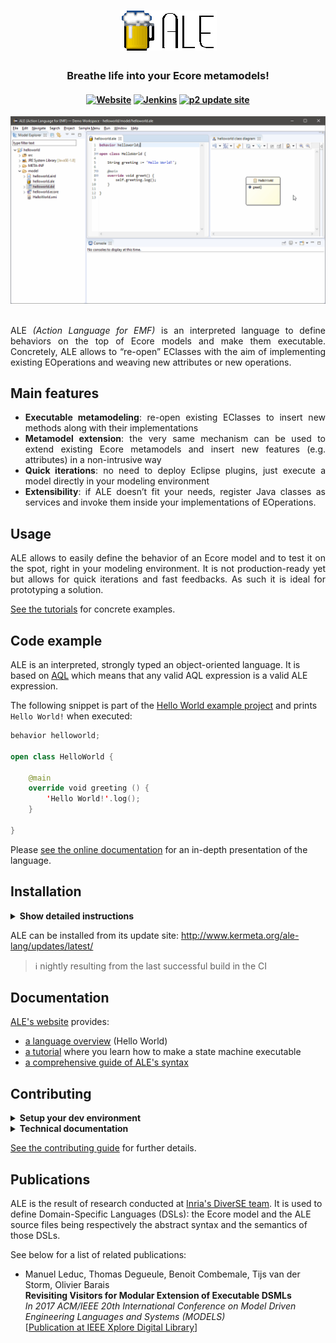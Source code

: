 <h1 align="center">
	<a name="logo" href="https://gemoc.org/ale-lang"><img src="docs/img/logo.png" alt="ALE logo"/></a>
</h1>
<h3 align="center">
	Breathe life into your Ecore metamodels!
</h3>
<div align="center">
	<h4>
		<a href="http://gemoc.org/ale-lang"><img alt="Website" src="https://img.shields.io/website?label=documentation&up_message=online&url=http%3A%2F%2Fgemoc.org%2Fale-lang"/></a>
		<a href="https://img.shields.io/jenkins/build?jobUrl=https%3A%2F%2Fci.inria.fr%2Fgemoc%2Fjob%2Fale-lang%2Fjob%2Fmaster"><img alt="Jenkins" src="https://img.shields.io/jenkins/build?jobUrl=https%3A%2F%2Fci.inria.fr%2Fgemoc%2Fjob%2Fale-lang%2Fjob%2Fmaster"></a>
		<a href="http://www.kermeta.org/ale-lang/updates/latest/"><img alt="p2 update site" src="https://img.shields.io/website?label=update%20site&logo=p2%20update%20site&up_message=available&url=http%3A%2F%2Fwww.kermeta.org%2Fale-lang%2Fupdates%2Flatest%2F"></a>
	</h4>
</div>

<div align="center">
	<img alt="Demo of ALE" src="docs/img/demo.gif"/>
</div>
<br/>
<p align="justify">
ALE <em>(Action Language for EMF)</em> is an interpreted language to define behaviors on the top of Ecore models and make them executable. Concretely, ALE allows to “re-open” EClasses with the aim of implementing existing EOperations and weaving new attributes or new operations.
</p>

## Main features

<p>
  	<ul>
		<li align="justify"><strong>Executable metamodeling</strong>: re-open existing EClasses to insert new methods along with their implementations</li>
	  	<li align="justify"><strong>Metamodel extension</strong>: the very same mechanism can be used to extend existing Ecore metamodels and insert new features (e.g. attributes) in a non-intrusive way</li>
	  	<li align="justify"><strong>Quick iterations</strong>: no need to deploy Eclipse plugins, just execute a model directly in your modeling environment</li>
	  	<li align="justify"><strong>Extensibility</strong>: if ALE doesn’t fit your needs, register Java classes as services and invoke them inside your implementations of EOperations.</li>
	</ul>
</p>

## Usage

<p align="justify">
ALE allows to easily define the behavior of an Ecore model and to test it on the spot, right in your modeling environment. It is not production-ready yet but allows for quick iterations and fast feedbacks. As such it is ideal for prototyping a solution.
</p>

[See the tutorials](http://gemoc.org/ale-lang/tutorial.html) for concrete examples.

## Code example

ALE is an interpreted, strongly typed an object-oriented language. It is based on [AQL](https://www.eclipse.org/acceleo/documentation/) which means that any valid AQL expression is a valid ALE expression.

The following snippet is part of the [Hello World example project](http://gemoc.org/ale-lang/first_steps.html) and prints `Hello World!` when executed:

```kotlin
behavior helloworld;

open class HelloWorld {

    @main
    override void greeting () {
        'Hello World!'.log();
    }

}
```

Please [see the online documentation](http://gemoc.org/ale-lang/reference.html#syntax-description) for an in-depth presentation of the language.

## Installation

<details>
  <summary><b>Show detailed instructions</b></summary>

  1. Open Eclipse IDE
  2. Go to *Help > Install New Software...*
  3. Copy the update site’s URL in the *Work with* textbox:
     	- http://www.kermeta.org/ale-lang/updates/latest/
  4. Hit *Enter* and wait for the list to load
  5. Check *Action Language for EMF*
  6. Click *Next* then *Finish*
</details>

ALE can be installed from its update site: http://www.kermeta.org/ale-lang/updates/latest/

> :information_source: nightly resulting from the last successful build in the CI

## Documentation


[ALE's website](http://gemoc.org/ale-lang/reference.html#syntax-description) provides:
 - [a language overview](http://gemoc.org/ale-lang/first_steps.html) (Hello World)
 - [a tutorial](http://gemoc.org/ale-lang/tutorial.html) where you learn how to make a state machine executable
 - [a comprehensive guide of ALE's syntax](http://gemoc.org/ale-lang/reference.html) 

## Contributing

<details>
  <summary><b>Setup your dev environment</b></summary>

  1. Clone the repository `git clone https://github.com/gemoc/ale-lang.git`
  2. Import all projects in Eclipse IDE
  3. Open the `releng/*.target/*.target` file
  4. Click on *Set as Target Platform*
  5. Wait for dependencies to be loaded
</details>

<details>
  <summary><b>Technical documentation</b></summary>

  ALE's architecture is presented in [plugins/README.md](plugins/README.md); further documentation will be provided as soon as possible.
</details>

[See the contributing guide](CONTRIBUTING.md) for further details.

## Publications

ALE is the result of research conducted at [Inria's DiverSE team](https://www.diverse-team.fr/). It is used to define Domain-Specific Languages (DSLs): the Ecore model and the ALE source files being respectively the abstract syntax and the semantics of those DSLs.

See below for a list of related publications:

 - Manuel Leduc, Thomas Degueule, Benoit Combemale, Tijs van der Storm, Olivier Barais<br/>
   **Revisiting Visitors for Modular Extension of Executable DSMLs**<br/>
   *In 2017 ACM/IEEE 20th International Conference on Model Driven Engineering Languages and Systems (MODELS)*<br/>
   [[Publication at IEEE Xplore Digital Library](https://ieeexplore.ieee.org/abstract/document/8101255)]

